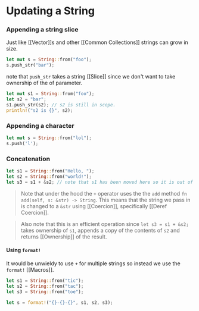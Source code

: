 # Updating a String
### Appending a string slice
Just like [[Vector]]s and other [[Common Collections]] strings can grow in size.
```rust
let mut s = String::from("foo");
s.push_str("bar");
```
note that `push_str` takes a string [[Slice]] since we don't want to take ownership of the of parameter.
```rust
let mut s1 = String::from("foo");
let s2 = "bar";
s1.push_str(s2); // s2 is still in scope.
println!("s2 is {}", s2);
```
### Appending a character
```rust
let mut s = String::from("lol");
s.push('l');
```
### Concatenation
```rust 
let s1 = String::from("Hello, ");
let s2 = String::from("world!");
let s3 = s1 + &s2; // note that s1 has been moved here so it is out of scope.
```
> Note that under the hood the `+` operator uses the the `add` method `fn add(self, s: &str) -> String`. This means that the string we pass in is changed to a `&str` using [[Coercion]], specifically [[Deref Coercion]].

>Also note that this is an efficient operation since `let s3 = s1 + &s2;` takes ownership of `s1`, appends a copy of the contents of `s2` and returns [[Ownership]] of the result.

#### Using `format!`
It would be unwieldy to use `+` for multiple strings so instead we use the `format!` [[Macros]].
```rust
let s1 = String::from("tic");
let s2 = String::from("tac");
let s3 = String::from("toe");

let s = format!("{}-{}-{}", s1, s2, s3);
```